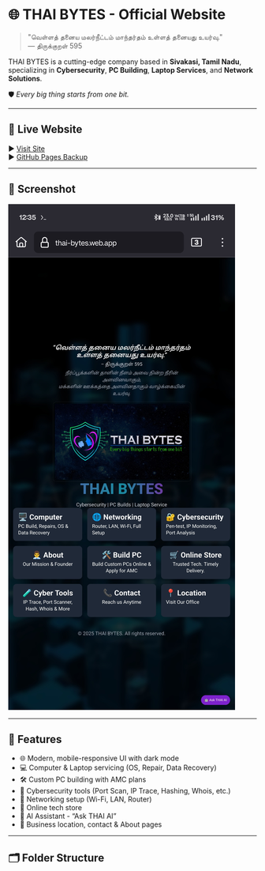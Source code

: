# 🌐 THAI BYTES - Official Website

> "வெள்ளத் தனைய மலர்நீட்டம் மாந்தர்தம் உள்ளத் தனையது உயர்வு."  
> — திருக்குறள் 595

THAI BYTES is a cutting-edge company based in **Sivakasi, Tamil Nadu**, specializing in **Cybersecurity**, **PC Building**, **Laptop Services**, and **Network Solutions**.

🛡️ _Every big thing starts from one bit._

---

## 🔗 Live Website

▶️ [Visit Site](https://thai-bytes.web.app)  
▶️ [GitHub Pages Backup](https://meganathan99.github.io/My-Site)

---

## 📸 Screenshot

![Website Screenshot](site.jpg)

---

## 🧩 Features

- 🌐 Modern, mobile-responsive UI with dark mode
- 💻 Computer & Laptop servicing (OS, Repair, Data Recovery)
- 🛠️ Custom PC building with AMC plans
- 🔐 Cybersecurity tools (Port Scan, IP Trace, Hashing, Whois, etc.)
- 📶 Networking setup (Wi-Fi, LAN, Router)
- 🛒 Online tech store
- 🧠 AI Assistant - “Ask THAI AI”
- 📍 Business location, contact & About pages

---

## 🗂️ Folder Structure
